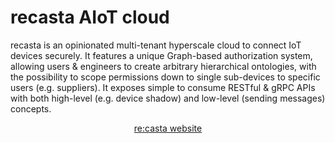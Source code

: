 # recasta AIoT cloud

recasta is an opinionated multi-tenant hyperscale cloud to connect IoT devices securely. It features a unique Graph-based authorization system, allowing users & engineers to create arbitrary hierarchical ontologies, with the possibility to scope permissions down to single sub-devices to specific users (e.g. suppliers). It exposes simple to consume RESTful & gRPC APIs with both high-level (e.g. device shadow) and low-level (sending messages) concepts.

<p align="center"><a href="https://recasta.io/">re:casta website</a></p>
